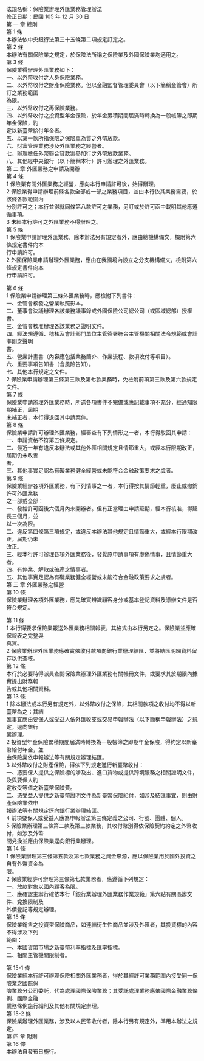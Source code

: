 法規名稱：保險業辦理外匯業務管理辦法  
修正日期：民國 105 年 12 月 30 日  
第 一 章 總則  
第 1 條  
本辦法依中央銀行法第三十五條第二項規定訂定之。  
第 2 條  
本辦法有關保險業之規定，於保險法所稱之保險業及外國保險業均適用之。  
第 3 條  
保險業得辦理外匯業務如下：  
一、以外幣收付之人身保險業務。  
二、以外幣收付之財產保險業務。但以金融監督管理委員會（以下簡稱金管會）所訂之業務範圍  
為限。  
三、以外幣收付之再保險業務。  
四、以外幣收付之投資型年金保險，於年金累積期間屆滿時轉換為一般帳簿之即期年金保險，約  
定以新臺幣給付年金者。  
五、以第一款所指保險之保險單為質之外幣放款。  
六、財富管理業務涉及外匯業務之經營者。  
七、辦理擔任外幣聯合貸款案參加行之外幣放款業務。  
八、其他經中央銀行（以下簡稱本行）許可辦理之外匯業務。  
第 二 章 外匯業務之申請及開辦  
第 4 條  
1 保險業有關外匯業務之經營，應向本行申請許可後，始得辦理。  
2 保險業得申請辦理前條各款全部或一部之業務項目，並由本行依其業務需要，於該條各款範圍內  
分別許可之；本行並得就同條第八款許可之業務，另訂或於許可函中載明其他應遵循事項。  
3 未經本行許可之外匯業務不得辦理之。  
第 5 條  
1 保險業申請辦理外匯業務，除本辦法另有規定者外，應由總機構備文，檢附第六條規定書件向本  
行申請許可。  
2 外國保險業申請辦理外匯業務，應由在我國境內設立之分支機構備文，檢附第六條規定書件向本  
行申請許可。  


第 6 條  
1 保險業申請辦理第三條外匯業務時，應檢附下列書件：  
一、金管會核發之營業執照影本。  
二、董事會決議辦理各該業務議事錄或外國保險公司總公司（或區域總部）授權書。  
三、金管會核准辦理各該業務之證明文件。  
四、經法規遵循、稽核及會計部門單位主管簽署符合主管機關相關法令規範或會計準則之聲明  
書。  
五、營業計畫書（內容應包括業務簡介、作業流程、款項收付等項目）。  
六、重要事項告知書（含風險告知）。  
七、其他本行規定之文件。  
2 保險業申請辦理第三條第三款及第七款業務時，免檢附前項第三款及第六款規定文件。  
第 7 條  
保險業申請辦理外匯業務時，所送各項書件不完備或應記載事項不充分，經通知限期補正，屆期  
未補正者，本行得退回其申請案件。  
第 8 條  
保險業申請許可辦理外匯業務，經審查有下列情形之一者，本行得駁回其申請：  
一、申請資格不符第五條規定。  
二、最近一年有違反本辦法或其他外匯相關規定且情節重大，或經本行限期改正，屆期仍未改善  
者。  
三、其他事實足認為有礙業務健全經營或未能符合金融政策要求之虞者。  
第 9 條  
保險業經辦各項外匯業務，有下列情事之一者，本行得按其情節輕重，廢止或撤銷許可外匯業務  
之一部或全部：  
一、發給許可函後六個月內未開辦者。但有正當理由申請延期，經本行核准，得延長三個月，並  
以一次為限。  
二、違反第四條第三項規定，或違反本辦法其他規定且情節重大，或經本行限期改正，屆期仍未  
改正。  
三、經本行許可辦理各項外匯業務後，發覺原申請事項有虛偽情事，且情節重大者。  
四、有停業、解散或破產之情事者。  
五、其他事實足認為有礙業務健全經營或未能符合金融政策要求之虞者。  
第 三 章 外匯業務之經營  
第 10 條  
保險業辦理各項外匯業務，應先確實辨識顧客身分或基本登記資料及憑辦文件是否符合規定。  


第 11 條  
1 本行得要求保險業報送外匯業務相關報表，其格式由本行另定之。保險業並應確保報表之完整與  
真實。  
2 保險業辦理外匯業務應確實依收付款項向銀行業辦理結匯，並將結匯明細資料留存以供查核。  
第 12 條  
本行於必要時得派員查閱保險業辦理外匯業務有關帳冊文件，或要求其於期限內據實提出財務報  
告或其他相關資料。  
第 13 條  
1 除本辦法或本行另有規定外，以外幣收付之保險，其相關款項之收付均不得以新臺幣為之；其結  
匯事宜應由要保人或受益人依外匯收支或交易申報辦法（以下簡稱申報辦法）之規定，逕向銀行  
業辦理。  
2 投資型年金保險累積期間屆滿時轉換為一般帳簿之即期年金保險，得約定以新臺幣給付年金，並  
由保險業依申報辦法等有關規定辦理結匯。  
3 以外幣收付之財產保險，得依下列規定進行新臺幣收付：  
一、憑要保人提供之保險標的涉及出、進口貨物或提供跨境服務之相關證明文件，及與要保人約  
定收受等值之新臺幣保險費。  
二、憑受益人提供之新臺幣證明文件為新臺幣保險給付，如涉及結匯事宜，則由財產保險業依申  
報辦法等有關規定逕向銀行業辦理結匯。  
4 前項要保人或受益人應為申報辦法第三條定義之公司、行號、團體、個人。  
5 保險業辦理第三條第二款及第三款業務，其收付幣別得依保險契約約定之外幣收付，如涉及外幣  
間兌換並應由保險業逕向銀行業辦理。  
第 14 條  
1 保險業辦理第三條第五款及第七款業務之資金來源，應以保險業用於國外投資之自有外幣資金為  
限。  
2 保險業經許可辦理第三條第七款業務者，應遵循下列規定：  
一、放款對象以國內顧客為限。  
二、應確認主辦行確依本行「銀行業辦理外匯業務作業規範」第六點有關憑辦文件、兌換限制及  
外債登記等規定辦理。  
第 15 條  
保險業銷售之投資型保險商品，如連結衍生性商品並涉及外匯者，其投資標的內容不得涉及下列  
範圍：  
一、本國貨幣市場之新臺幣利率指標及匯率指標。  
二、相關主管機關限制者。  


第 15-1 條  
保險業經本行許可辦理保險相關外匯業務者，得於其經許可業務範圍內接受同一保險業之國際保  
險業務分公司委託，代為處理國際保險業務；其受託處理業務應依國際金融業務條例、國際金融  
業務條例施行細則及其他有關規定辦理。  
第 15-2 條  
保險業辦理外匯業務，涉及以人民幣收付者，除本行另有規定外，準用本辦法之規定。  
第 四 章 附則  
第 16 條  
本辦法自發布日施行。  


